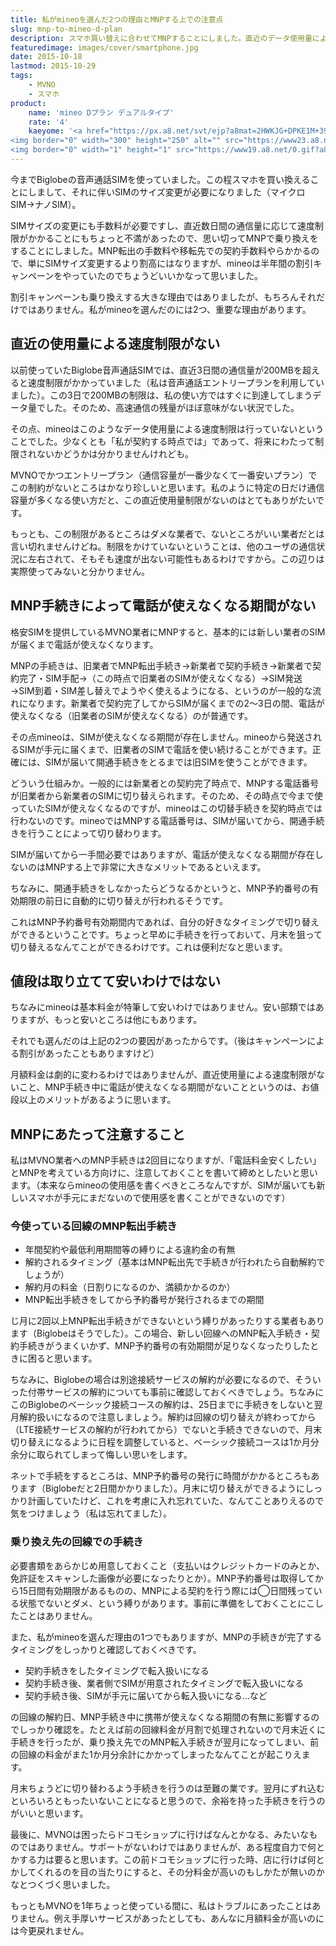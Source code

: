 ```yaml
---
title: 私がmineoを選んだ2つの理由とMNPする上での注意点
slug: mnp-to-mineo-d-plan
description: スマホ買い替えに合わせてMNPすることにしました。直近のデータ使用量による速度制限がかからないこと、MNP手続き中に電話が使えなくなる期間がないことが、mineoを選んだ大きな理由です。MNPする際に気をつけたいことと合わせてご紹介します。
featuredimage: images/cover/smartphone.jpg
date: 2015-10-18
lastmod: 2015-10-29
tags: 
    - MVNO
    - スマホ
product:
    name: 'mineo Dプラン デュアルタイプ'
    rate: '4'
    kaeyome: '<a href="https://px.a8.net/svt/ejp?a8mat=2HWKJG+DPKE1M+39SA+61Z81" target="_blank">
<img border="0" width="300" height="250" alt="" src="https://www23.a8.net/svt/bgt?aid=151005436829&wid=002&eno=01&mid=s00000015265001017000&mc=1"></a>
<img border="0" width="1" height="1" src="https://www19.a8.net/0.gif?a8mat=2HWKJG+DPKE1M+39SA+61Z81" alt="">'
---
```


今までBiglobeの音声通話SIMを使っていました。この程スマホを買い換えることにしまして、それに伴いSIMのサイズ変更が必要になりました（マイクロSIM→ナノSIM）。

SIMサイズの変更にも手数料が必要ですし、直近数日間の通信量に応じて速度制限がかかることにもちょっと不満があったので、思い切ってMNPで乗り換えをすることにしました。MNP転出の手数料や移転先での契約手数料やらかかるので、単にSIMサイズ変更するより割高にはなりますが、mineoは半年間の割引キャンペーンをやっていたのでちょうどいいかなって思いました。

割引キャンペーンも乗り換えする大きな理由ではありましたが、もちろんそれだけではありません。私がmineoを選んだのには2つ、重要な理由があります。

## 直近の使用量による速度制限がない

以前使っていたBiglobe音声通話SIMでは、直近3日間の通信量が200MBを超えると速度制限がかかっていました（私は音声通話エントリープランを利用していました）。この3日で200MBの制限は、私の使い方ではすぐに到達してしまうデータ量でした。そのため、高速通信の残量がほぼ意味がない状況でした。

その点、mineoはこのようなデータ使用量による速度制限は行っていないということでした。少なくとも「私が契約する時点では」であって、将来にわたって制限されないかどうかは分かりませんけれども。

MVNOでかつエントリープラン（通信容量が一番少なくて一番安いプラン）でこの制約がないところはかなり珍しいと思います。私のように特定の日だけ通信容量が多くなる使い方だと、この直近使用量制限がないのはとてもありがたいです。

もっとも、この制限があるところはダメな業者で、ないところがいい業者だとは言い切れませんけどね。制限をかけていないということは、他のユーザの通信状況に左右されて、そもそも速度が出ない可能性もあるわけですから。この辺りは実際使ってみないと分かりません。


## MNP手続きによって電話が使えなくなる期間がない


格安SIMを提供しているMVNO業者にMNPすると、基本的には新しい業者のSIMが届くまで電話が使えなくなります。

MNPの手続きは、旧業者でMNP転出手続き→新業者で契約手続き→新業者で契約完了・SIM手配→（この時点で旧業者のSIMが使えなくなる）→SIM発送→SIM到着・SIM差し替えでようやく使えるようになる、というのが一般的な流れになります。新業者で契約完了してからSIMが届くまでの2〜3日の間、電話が使えなくなる（旧業者のSIMが使えなくなる）のが普通です。

その点mineoは、SIMが使えなくなる期間が存在しません。mineoから発送されるSIMが手元に届くまで、旧業者のSIMで電話を使い続けることができます。正確には、SIMが届いて開通手続きをとるまでは旧SIMを使うことができます。

どういう仕組みか。一般的には新業者との契約完了時点で、MNPする電話番号が旧業者から新業者のSIMに切り替えられます。そのため、その時点で今まで使っていたSIMが使えなくなるのですが、mineoはこの切替手続きを契約時点では行わないのです。mineoではMNPする電話番号は、SIMが届いてから、開通手続きを行うことによって切り替わります。

SIMが届いてから一手間必要ではありますが、電話が使えなくなる期間が存在しないのはMNPする上で非常に大きなメリットであるといえます。

ちなみに、開通手続きをしなかったらどうなるかというと、MNP予約番号の有効期限の前日に自動的に切り替えが行われるそうです。

これはMNP予約番号有効期間内であれば、自分の好きなタイミングで切り替えができるということです。ちょっと早めに手続きを行っておいて、月末を狙って切り替えるなんてことができるわけです。これは便利だなと思います。


## 値段は取り立てて安いわけではない


ちなみにmineoは基本料金が特筆して安いわけではありません。安い部類ではありますが、もっと安いところは他にもあります。

それでも選んだのは上記の2つの要因があったからです。（後はキャンペーンによる割引があったこともありますけど）

月額料金は劇的に変わるわけではありませんが、直近使用量による速度制限がないこと、MNP手続き中に電話が使えなくなる期間がないことというのは、お値段以上のメリットがあるように思います。


## MNPにあたって注意すること


私はMVNO業者へのMNP手続きは2回目になりますが、「電話料金安くしたい」とMNPを考えている方向けに、注意しておくことを書いて締めとしたいと思います。（本来ならmineoの使用感を書くべきところなんですが、SIMが届いても新しいスマホが手元にまだないので使用感を書くことができないのです）

### 今使っている回線のMNP転出手続き

<ul>
<li>年間契約や最低利用期間等の縛りによる違約金の有無</li>
<li>解約されるタイミング（基本はMNP転出先で手続きが行われたら自動解約でしょうが）</li>
<li>解約月の料金（日割りになるのか、満額かかるのか）</li>
<li>MNP転出手続きをしてから予約番号が発行されるまでの期間</li>
</ul>

じ月に2回以上MNP転出手続きができないという縛りがあったりする業者もあります（Biglobeはそうでした）。この場合、新しい回線へのMNP転入手続き・契約手続きがうまくいかず、MNP予約番号の有効期間が足りなくなったりしたときに困ると思います。

ちなみに、Biglobeの場合は別途接続サービスの解約が必要になるので、そういった付帯サービスの解約についても事前に確認しておくべきでしょう。ちなみにこのBiglobeのベーシック接続コースの解約は、25日までに手続きをしないと翌月解約扱いになるので注意しましょう。解約は回線の切り替えが終わってから（LTE接続サービスの解約が行われてから）でないと手続きできないので、月末切り替えになるように日程を調整していると、ベーシック接続コースは1か月分余分に取られてしまって悔しい思いをします。

ネットで手続をするところは、MNP予約番号の発行に時間がかかるところもあります（Biglobeだと2日間かかりました）。月末に切り替えができるようにしっかり計画していたけど、これを考慮に入れ忘れていた、なんてことありえるので気をつけましょう（私は忘れてました）。


### 乗り換え先の回線での手続き


必要書類をあらかじめ用意しておくこと（支払いはクレジットカードのみとか、免許証をスキャンした画像が必要になったりとか）。MNP予約番号は取得してから15日間有効期限があるものの、MNPによる契約を行う際には◯日間残っている状態でないとダメ、という縛りがあります。事前に準備をしておくことにこしたことはありません。

また、私がmineoを選んだ理由の1つでもありますが、MNPの手続きが完了するタイミングをしっかりと確認しておくべきです。

<ul>
<li>契約手続きをしたタイミングで転入扱いになる</li>
<li>契約手続き後、業者側でSIMが用意されたタイミングで転入扱いになる</li>
<li>契約手続き後、SIMが手元に届いてから転入扱いになる&#8230;など</li>
</ul>

の回線の解約日、MNP手続き中に携帯が使えなくなる期間の有無に影響するのでしっかり確認を。たとえば前の回線料金が月割で処理されないので月末近くに手続きを行ったが、乗り換え先でのMNP転入手続きが翌月になってしまい、前の回線の料金がまた1か月分余計にかかってしまったなんてことが起こりえます。

月末ちょうどに切り替わるよう手続きを行うのは至難の業です。翌月にずれ込むといろいろともったいないことになると思うので、余裕を持った手続きを行うのがいいと思います。

最後に、MVNOは困ったらドコモショップに行けばなんとかなる、みたいなものではありません。サポートがないわけではありませんが、ある程度自力で何とかする力は要ると思います。この前ドコモショップに行った時、店に行けば何とかしてくれるのを目の当たりにすると、その分料金が高いのもしかたが無いのかなとつくづく思いました。

もっともMVNOを1年ちょっと使っている間に、私はトラブルにあったことはありません。例え手厚いサービスがあったとしても、あんなに月額料金が高いのには今更戻れません。
